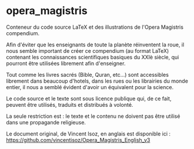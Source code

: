 # opera_magistris
Conteneur du code source LaTeX et des illustrations de l'Opera Magistris compendium.

Afin d'éviter que les enseignants de toute la planète réinventent la roue, il nous semble important de créer ce compendium (au format LaTeX) contenant les connaissances scientifiques basiques du XXIè siècle, qui pourront être utilisées librement afin d'enseigner.

Tout comme les livres sacrés (Bible, Quran, etc...) sont accessibles librement dans beaucoup d'hotels, dans les rues ou les librairies du monde entier, il nous a semblé évident d'avoir un équivalent pour la science.

Le code source et le texte sont sous licence publique qui, de ce fait, peuvent être utilisés, traduits et distribués à volonté.

La seule restriction est : le texte et le contenu ne doivent pas être utilisé dans une propagande religieuse.

Le document original, de Vincent Isoz, en anglais est disponible ici : https://github.com/vincentisoz/Opera_Magistris_English_v3
